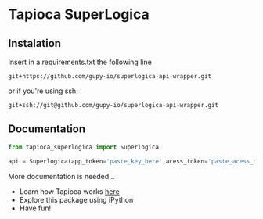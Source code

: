 # Tapioca SuperLogica 

## Instalation
Insert in a requirements.txt the following line

```
git+https://github.com/gupy-io/superlogica-api-wrapper.git
```

or if you're using ssh:

```
git+ssh://git@github.com/gupy-io/superlogica-api-wrapper.git
```

## Documentation
``` python
from tapioca_superlogica import Superlogica

api = Superlogica(app_token='paste_key_here',acess_token='paste_acess_token_here')
```

More documentation is needed...

- Learn how Tapioca works [here](http://tapioca-wrapper.readthedocs.org/en/stable/quickstart.html)
- Explore this package using iPython
- Have fun!

